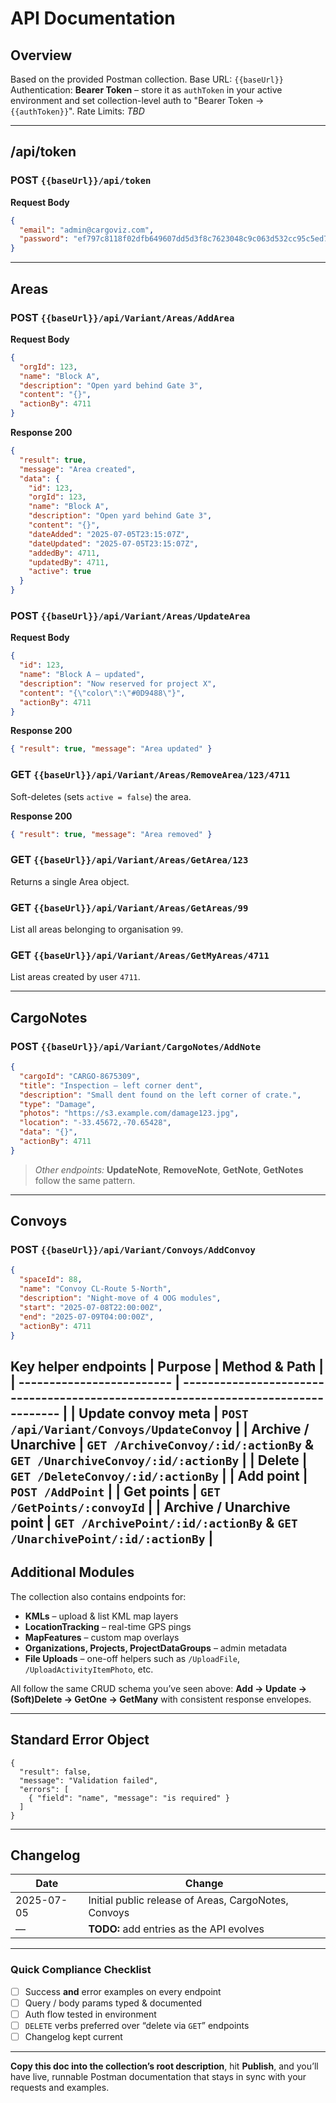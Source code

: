 # API Documentation

## Overview

Based on the provided Postman collection.
Base URL: `{{baseUrl}}`
Authentication: **Bearer Token** – store it as `authToken` in your active environment and set collection-level auth to "Bearer Token → `{{authToken}}`".
Rate Limits: *TBD*

---

## /api/token

### POST `{{baseUrl}}/api/token`

**Request Body**

```json
{
  "email": "admin@cargoviz.com",
  "password": "ef797c8118f02dfb649607dd5d3f8c7623048c9c063d532cc95c5ed7a898a64f"
}
```

---

## Areas

### POST `{{baseUrl}}/api/Variant/Areas/AddArea`

**Request Body**

```json
{
  "orgId": 123,
  "name": "Block A",
  "description": "Open yard behind Gate 3",
  "content": "{}",
  "actionBy": 4711
}
```

**Response 200**

```json
{
  "result": true,
  "message": "Area created",
  "data": {
    "id": 123,
    "orgId": 123,
    "name": "Block A",
    "description": "Open yard behind Gate 3",
    "content": "{}",
    "dateAdded": "2025-07-05T23:15:07Z",
    "dateUpdated": "2025-07-05T23:15:07Z",
    "addedBy": 4711,
    "updatedBy": 4711,
    "active": true
  }
}
```

### POST `{{baseUrl}}/api/Variant/Areas/UpdateArea`

**Request Body**

```json
{
  "id": 123,
  "name": "Block A – updated",
  "description": "Now reserved for project X",
  "content": "{\"color\":\"#0D9488\"}",
  "actionBy": 4711
}
```

**Response 200**

```json
{ "result": true, "message": "Area updated" }
```

### GET `{{baseUrl}}/api/Variant/Areas/RemoveArea/123/4711`

Soft-deletes (sets `active = false`) the area.

**Response 200**

```json
{ "result": true, "message": "Area removed" }
```

### GET `{{baseUrl}}/api/Variant/Areas/GetArea/123`

Returns a single Area object.

### GET `{{baseUrl}}/api/Variant/Areas/GetAreas/99`

List all areas belonging to organisation `99`.

### GET `{{baseUrl}}/api/Variant/Areas/GetMyAreas/4711`

List areas created by user `4711`.

---

## CargoNotes

### POST `{{baseUrl}}/api/Variant/CargoNotes/AddNote`

```json
{
  "cargoId": "CARGO-8675309",
  "title": "Inspection – left corner dent",
  "description": "Small dent found on the left corner of crate.",
  "type": "Damage",
  "photos": "https://s3.example.com/damage123.jpg",
  "location": "-33.45672,-70.65428",
  "data": "{}",
  "actionBy": 4711
}
```

> *Other endpoints:* **UpdateNote**, **RemoveNote**, **GetNote**, **GetNotes** follow the same pattern.

---

## Convoys

### POST `{{baseUrl}}/api/Variant/Convoys/AddConvoy`

```json
{
  "spaceId": 88,
  "name": "Convoy CL-Route 5-North",
  "description": "Night-move of 4 OOG modules",
  "start": "2025-07-08T22:00:00Z",
  "end": "2025-07-09T04:00:00Z",
  "actionBy": 4711
}
```

**Key helper endpoints**
| Purpose                   | Method & Path                                                                       |
| ------------------------- | ---------------------------------------------------------------------------------- |
| Update convoy meta        | `POST /api/Variant/Convoys/UpdateConvoy`                                            |
| Archive / Unarchive       | `GET /ArchiveConvoy/:id/:actionBy` & `GET /UnarchiveConvoy/:id/:actionBy`           |
| Delete                    | `GET /DeleteConvoy/:id/:actionBy`                                                   |
| Add point                 | `POST /AddPoint`                                                                    |
| Get points                | `GET /GetPoints/:convoyId`                                                          |
| Archive / Unarchive point | `GET /ArchivePoint/:id/:actionBy` & `GET /UnarchivePoint/:id/:actionBy`             |
---

## **Additional Modules**

The collection also contains endpoints for:

* **KMLs** – upload & list KML map layers
* **LocationTracking** – real-time GPS pings
* **MapFeatures** – custom map overlays
* **Organizations, Projects, ProjectDataGroups** – admin metadata
* **File Uploads** – one-off helpers such as `/UploadFile`, `/UploadActivityItemPhoto`, etc.

All follow the same CRUD schema you’ve seen above: **Add → Update → (Soft)Delete → GetOne → GetMany** with consistent response envelopes.

---

## Standard Error Object

```jsonc
{
  "result": false,
  "message": "Validation failed",
  "errors": [
    { "field": "name", "message": "is required" }
  ]
}
```

---

## Changelog

| Date       | Change                                               |
| ---------- | ---------------------------------------------------- |
| 2025-07-05 | Initial public release of Areas, CargoNotes, Convoys |
| —          | **TODO:** add entries as the API evolves             |

---

### Quick Compliance Checklist

* [ ] Success **and** error examples on every endpoint
* [ ] Query / body params typed & documented
* [ ] Auth flow tested in environment
* [ ] `DELETE` verbs preferred over “delete via `GET`” endpoints
* [ ] Changelog kept current

---

**Copy this doc into the collection’s root description**, hit **Publish**, and you’ll have live, runnable Postman documentation that stays in sync with your requests and examples.
